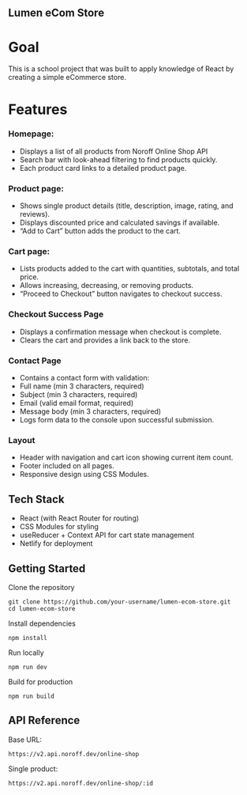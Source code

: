 ## Lumen eCom Store
# Goal

This is a school project that was built to apply knowledge of React by creating a simple eCommerce store.

# Features

### Homepage:
- Displays a list of all products from Noroff Online Shop API
- Search bar with look-ahead filtering to find products quickly.
- Each product card links to a detailed product page.

### Product page:
- Shows single product details (title, description, image, rating, and reviews).
- Displays discounted price and calculated savings if available.
- “Add to Cart” button adds the product to the cart.

### Cart page:
- Lists products added to the cart with quantities, subtotals, and total price.
- Allows increasing, decreasing, or removing products.
- “Proceed to Checkout” button navigates to checkout success.

### Checkout Success Page
- Displays a confirmation message when checkout is complete.
- Clears the cart and provides a link back to the store.

### Contact Page
- Contains a contact form with validation:
- Full name (min 3 characters, required)
- Subject (min 3 characters, required)
- Email (valid email format, required)
- Message body (min 3 characters, required)
- Logs form data to the console upon successful submission.

### Layout
- Header with navigation and cart icon showing current item count.
- Footer included on all pages.
- Responsive design using CSS Modules.

## Tech Stack
- React (with React Router for routing)
- CSS Modules for styling
- useReducer + Context API for cart state management
- Netlify for deployment

## Getting Started

Clone the repository
```
git clone https://github.com/your-username/lumen-ecom-store.git
cd lumen-ecom-store
```

Install dependencies
```
npm install
```

Run locally
```
npm run dev
```

Build for production
```
npm run build
```
## API Reference

Base URL:
```
https://v2.api.noroff.dev/online-shop
```

Single product:
```
https://v2.api.noroff.dev/online-shop/:id
```
